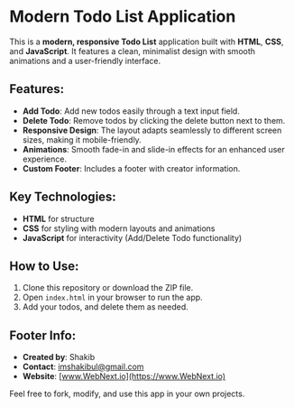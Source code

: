 # Modern Todo List Application

This is a **modern, responsive Todo List** application built with **HTML**, **CSS**, and **JavaScript**. It features a clean, minimalist design with smooth animations and a user-friendly interface.

## Features:
- **Add Todo**: Add new todos easily through a text input field.
- **Delete Todo**: Remove todos by clicking the delete button next to them.
- **Responsive Design**: The layout adapts seamlessly to different screen sizes, making it mobile-friendly.
- **Animations**: Smooth fade-in and slide-in effects for an enhanced user experience.
- **Custom Footer**: Includes a footer with creator information.

## Key Technologies:
- **HTML** for structure
- **CSS** for styling with modern layouts and animations
- **JavaScript** for interactivity (Add/Delete Todo functionality)

## How to Use:
1. Clone this repository or download the ZIP file.
2. Open `index.html` in your browser to run the app.
3. Add your todos, and delete them as needed.

## Footer Info:
- **Created by**: Shakib
- **Contact**: [imshakibul@gmail.com](mailto:imshakibul@gmail.com)
- **Website**: [www.WebNext.io](https://www.WebNext.io)

Feel free to fork, modify, and use this app in your own projects.
